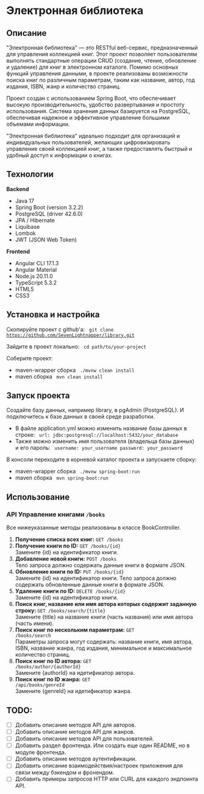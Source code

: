 # Электронная библиотека

## Описание
"Электронная библиотека" &mdash; это RESTful веб-сервис, предназначенный для управления коллекцией книг.
Этот проект позволяет пользователям выполнять стандартные операции CRUD (создание, чтение, обновление и удаление)
для книг в электронном каталоге. Помимо основных функций управления данными, в проекте реализованы возможности
поиска книг по различным параметрам, таким как название, автор, год издания, ISBN, жанр и количество страниц.

Проект создан с использованием Spring Boot, что обеспечивает высокую производительность, удобство развертывания и простоту использования.
Система хранения данных базируется на PostgreSQL, обеспечивая надежное и эффективное управление большими объемами информации.

"Электронная библиотека" идеально подходит для организаций и индивидуальных пользователей,
желающих цифровизировать управление своей коллекцией книг, а также предоставлять быстрый и удобный доступ к информации о книгах.

## Технологии
<b>Backend</b>
- Java 17
- Spring Boot (version 3.2.2)
- PostgreSQL (driver 42.6.0)
- JPA / Hibernate
- Liquibase
- Lombok
- JWT (JSON Web Token)

<b>Frontend</b>
- Angular CLI 17.1.3
- Angular Material
- Node.js 20.11.0
- TypeScript 5.3.2
- HTML5
- CSS3

## Установка и настройка
Скопируйте проект с github'а:
<code>
git clone https://github.com/SevenLightnapper/library.git
</code>

Зайдите в проект локально:
<code>
cd path/to/your-project
</code>

Соберите проект:
- maven-wrapper сборка
  <code>
  ./mvnw clean install
  </code>
- maven сборка
  <code>
  mvn clean install
  </code>

## Запуск проекта
Создайте базу данных, например library, в pgAdmin (PostgreSQL).
И подключитесь к базе данных в своей среде разработки.
- В файле application.yml можно изменить название базы данных в строке:
  <code>
  url: jdbc:postgresql://localhost:5432/your_database
  </code>
- Также можно изменить имя пользователя (владельца базы данных) и его пароль:
  <code>
  username: your_username
  password: your_password
  </code>

В консоли переходите в корневой каталог проекта и запускаете сборку:
- maven-wrapper сборка
  <code>
  ./mvnw spring-boot:run
  </code>
- maven сборка
  <code>
  mvn spring-boot:run
  </code>

## Использование
### API Управление книгами <code>/books</code>
Все нижеуказанные методы реализованы в классе BookController.
1. <b>Получение списка всех книг:</b> <code>GET /books</code>
2. <b>Получение книги по ID:</b> <code>GET /books/{id}</code> \
   Замените {id} на идентификатор книги.
3. <b>Добавление новой книги:</b> <code>POST /books</code> \
   Тело запроса должно содержать данные книги в формате JSON.
4. <b>Обновление книги по ID:</b> <code>PUT /books/{id}</code> \
   Замените {id} на идентификатор книги.
   Тело запроса должно содержать обновленные данные книги в формате JSON.
5. <b>Удаление книги по ID:</b> <code>DELETE /books/{id}</code> \
   Замените {id} на идентификатор книги.
6. <b>Поиск книг, название или имя автора которых содержит заданную строку:
   </b> <code>GET /books/search/{title}</code> \
   Замените {title} на название книги (часть названия) или имя автора (часть имени).
7. <b>Поиск книг по нескольким параметрам:</b> <code>GET /books/search</code> \
   Параметры запроса могут содержать: название книги, имя автора, ISBN,
   название жанра, год издания, минимальное и максимальное количество страниц.
8. <b>Поиск книг по ID автора:</b> <code>GET /books/author/{authorId}</code> \
   Замените {authorId} на идетификатор автора.
9. <b>Поиск книг по ID жанра:</b> <code>GET /api/books/genreId</code> \
   Замените {genreId} на идетификатор жанра.

## TODO:
- [ ] Добавить описание методов API для авторов.
- [ ] Добавить описание методов API для жанров.
- [ ] Добавить описание методов API для пользователей.
- [ ] Добавить раздел фронтенда. Или создать еще один README, но в модуле фронтенда.
- [ ] Добавить описание методов аутентификации.
- [ ] Добавить описание взаимодействия/настроек приложения для связи между бэкендом и фронендом.
- [ ] Добавить примеры запросов HTTP или CURL для каждого эндпоинта API.